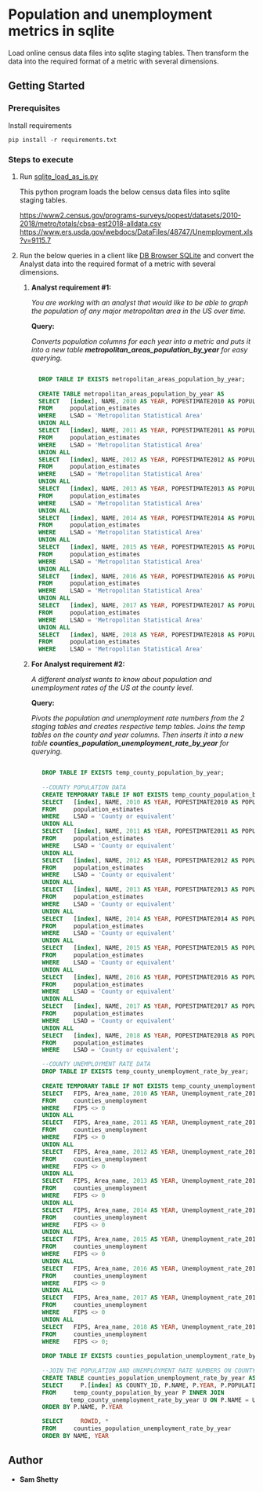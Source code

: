 # Population and unemployment metrics in sqlite 

Load online census data files into sqlite staging tables. Then transform the data into the required format of a metric with several dimensions.

## Getting Started

### Prerequisites

Install requirements

```
pip install -r requirements.txt
```

### Steps to execute

1. Run [sqlite_load_as_is.py](https://github.com/samshetty/sqlite/blob/master/sqlite_load_as_is.py)

   This python program loads the below census data files into sqlite staging tables.
   
   https://www2.census.gov/programs-surveys/popest/datasets/2010-2018/metro/totals/cbsa-est2018-alldata.csv
   https://www.ers.usda.gov/webdocs/DataFiles/48747/Unemployment.xls?v=9115.7

2. Run the below queries in a client like [DB Browser SQLite](https://sqlitebrowser.org/dl/) and convert the Analyst data into the required format of a metric with several dimensions.
    1. **Analyst requirement #1:**

         _You are working with an analyst that would like to be able to graph the population of any major metropolitan area in the US over time._
      
         **Query:**

         _Converts population columns for each year into a metric and puts it into a new table ___metropolitan_areas_population_by_year___ for easy querying._
       
         ```sql
         
           DROP TABLE IF EXISTS metropolitan_areas_population_by_year;
           
           CREATE TABLE metropolitan_areas_population_by_year AS
           SELECT   [index], NAME, 2010 AS YEAR, POPESTIMATE2010 AS POPULATION
           FROM     population_estimates
           WHERE    LSAD = 'Metropolitan Statistical Area'
           UNION ALL
           SELECT   [index], NAME, 2011 AS YEAR, POPESTIMATE2011 AS POPULATION
           FROM     population_estimates
           WHERE    LSAD = 'Metropolitan Statistical Area'
           UNION ALL
           SELECT   [index], NAME, 2012 AS YEAR, POPESTIMATE2012 AS POPULATION
           FROM     population_estimates
           WHERE    LSAD = 'Metropolitan Statistical Area'
           UNION ALL
           SELECT   [index], NAME, 2013 AS YEAR, POPESTIMATE2013 AS POPULATION
           FROM     population_estimates
           WHERE    LSAD = 'Metropolitan Statistical Area'
           UNION ALL
           SELECT   [index], NAME, 2014 AS YEAR, POPESTIMATE2014 AS POPULATION
           FROM     population_estimates
           WHERE    LSAD = 'Metropolitan Statistical Area'
           UNION ALL
           SELECT   [index], NAME, 2015 AS YEAR, POPESTIMATE2015 AS POPULATION
           FROM     population_estimates
           WHERE    LSAD = 'Metropolitan Statistical Area'
           UNION ALL
           SELECT   [index], NAME, 2016 AS YEAR, POPESTIMATE2016 AS POPULATION
           FROM     population_estimates
           WHERE    LSAD = 'Metropolitan Statistical Area'
           UNION ALL
           SELECT   [index], NAME, 2017 AS YEAR, POPESTIMATE2017 AS POPULATION
           FROM     population_estimates
           WHERE    LSAD = 'Metropolitan Statistical Area'
           UNION ALL
           SELECT   [index], NAME, 2018 AS YEAR, POPESTIMATE2018 AS POPULATION
           FROM     population_estimates
           WHERE    LSAD = 'Metropolitan Statistical Area'

         ```
    
    2. **For Analyst requirement #2:** 
    
         _A different analyst wants to know about population and unemployment rates of the US at the county level._

         **Query:**

         _Pivots the population and unemployment rate numbers from the 2 staging tables and creates respective temp tables. Joins the temp tables on the county and year columns. Then inserts it into a new table ___counties_population_unemployment_rate_by_year___ for querying._

         ```sql

            DROP TABLE IF EXISTS temp_county_population_by_year;
            
            --COUNTY POPULATION DATA
            CREATE TEMPORARY TABLE IF NOT EXISTS temp_county_population_by_year AS
            SELECT   [index], NAME, 2010 AS YEAR, POPESTIMATE2010 AS POPULATION
            FROM     population_estimates
            WHERE    LSAD = 'County or equivalent'
            UNION ALL
            SELECT   [index], NAME, 2011 AS YEAR, POPESTIMATE2011 AS POPULATION
            FROM     population_estimates
            WHERE    LSAD = 'County or equivalent'
            UNION ALL
            SELECT   [index], NAME, 2012 AS YEAR, POPESTIMATE2012 AS POPULATION
            FROM     population_estimates
            WHERE    LSAD = 'County or equivalent'
            UNION ALL
            SELECT   [index], NAME, 2013 AS YEAR, POPESTIMATE2013 AS POPULATION
            FROM     population_estimates
            WHERE    LSAD = 'County or equivalent'
            UNION ALL
            SELECT   [index], NAME, 2014 AS YEAR, POPESTIMATE2014 AS POPULATION
            FROM     population_estimates
            WHERE    LSAD = 'County or equivalent'
            UNION ALL
            SELECT   [index], NAME, 2015 AS YEAR, POPESTIMATE2015 AS POPULATION
            FROM     population_estimates
            WHERE    LSAD = 'County or equivalent'
            UNION ALL
            SELECT   [index], NAME, 2016 AS YEAR, POPESTIMATE2016 AS POPULATION
            FROM     population_estimates
            WHERE    LSAD = 'County or equivalent'
            UNION ALL
            SELECT   [index], NAME, 2017 AS YEAR, POPESTIMATE2017 AS POPULATION
            FROM     population_estimates
            WHERE    LSAD = 'County or equivalent'
            UNION ALL
            SELECT   [index], NAME, 2018 AS YEAR, POPESTIMATE2018 AS POPULATION
            FROM     population_estimates
            WHERE    LSAD = 'County or equivalent';

            --COUNTY UNEMPLOYMENT RATE DATA
            DROP TABLE IF EXISTS temp_county_unemployment_rate_by_year;
            
            CREATE TEMPORARY TABLE IF NOT EXISTS temp_county_unemployment_rate_by_year AS
            SELECT   FIPS, Area_name, 2010 AS YEAR, Unemployment_rate_2010 AS UNEMPLOYMENT_RATE
            FROM     counties_unemployment
            WHERE    FIPS <> 0
            UNION ALL
            SELECT   FIPS, Area_name, 2011 AS YEAR, Unemployment_rate_2011 AS UNEMPLOYMENT_RATE
            FROM     counties_unemployment
            WHERE    FIPS <> 0
            UNION ALL
            SELECT   FIPS, Area_name, 2012 AS YEAR, Unemployment_rate_2012 AS UNEMPLOYMENT_RATE
            FROM     counties_unemployment
            WHERE    FIPS <> 0
            UNION ALL
            SELECT   FIPS, Area_name, 2013 AS YEAR, Unemployment_rate_2013 AS UNEMPLOYMENT_RATE
            FROM     counties_unemployment
            WHERE    FIPS <> 0
            UNION ALL
            SELECT   FIPS, Area_name, 2014 AS YEAR, Unemployment_rate_2014 AS UNEMPLOYMENT_RATE
            FROM     counties_unemployment
            WHERE    FIPS <> 0
            UNION ALL
            SELECT   FIPS, Area_name, 2015 AS YEAR, Unemployment_rate_2015 AS UNEMPLOYMENT_RATE
            FROM     counties_unemployment
            WHERE    FIPS <> 0
            UNION ALL
            SELECT   FIPS, Area_name, 2016 AS YEAR, Unemployment_rate_2016 AS UNEMPLOYMENT_RATE
            FROM     counties_unemployment
            WHERE    FIPS <> 0
            UNION ALL
            SELECT   FIPS, Area_name, 2017 AS YEAR, Unemployment_rate_2017 AS UNEMPLOYMENT_RATE
            FROM     counties_unemployment
            WHERE    FIPS <> 0
            UNION ALL
            SELECT   FIPS, Area_name, 2018 AS YEAR, Unemployment_rate_2018 AS UNEMPLOYMENT_RATE
            FROM     counties_unemployment
            WHERE    FIPS <> 0;
            
            DROP TABLE IF EXISTS counties_population_unemployment_rate_by_year;
            
            --JOIN THE POPULATION AND UNEMPLOYMENT RATE NUMBERS ON COUNTY AND YEAR AND INSERT INTO FINAL TABLE
            CREATE TABLE counties_population_unemployment_rate_by_year AS
            SELECT     P.[index] AS COUNTY_ID, P.NAME, P.YEAR, P.POPULATION, U.UNEMPLOYMENT_RATE
            FROM     temp_county_population_by_year P INNER JOIN
                    temp_county_unemployment_rate_by_year U ON P.NAME = U.Area_name AND P.YEAR = U.YEAR
            ORDER BY P.NAME, P.YEAR

            SELECT     ROWID, *
            FROM     counties_population_unemployment_rate_by_year
            ORDER BY NAME, YEAR
         ```

## Author

* **Sam Shetty** 
